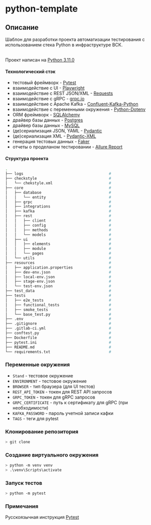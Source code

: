 # python-template

## Описание
Шаблон для разработки проекта автоматизации тестирования с использованием стека Python в инфраструктуре ВСК.

<br>Проект написан на [Python 3.11.0](https://www.python.org/downloads/release/python-3130/)

#### Технологический стэк
- тестовый фреймворк - [Pytest](https://docs.pytest.org/en/stable/)
- взаимодействие с UI - [Playwright](https://playwright.dev/python/docs/intro)
- взаимодействие с REST JSON/XML - [Requests](https://requests.readthedocs.io/en/latest/)
- взаимодействие с gRPC - [grpc.io](https://grpc.io/docs/languages/python/quickstart/)
- взаимодействие с Apache Kafka - [Confluent-Kafka-Python](https://github.com/confluentinc/confluent-kafka-python)
- взаимодействие с переменными окружения - [Python-Dotenv](https://github.com/theskumar/python-dotenv)
- ORM фреймворк - [SQLAlchemy](https://docs.sqlalchemy.org/en/20/orm/quickstart.html)
- драйвер базы данных - [Postgres](https://www.psycopg.org/docs/install.html#quick-install)
- драйвер базы данных - [MySQL](https://pymysql.readthedocs.io/en/latest/)
- (де)сериализация JSON, YAML - [Pydantic](https://docs.pydantic.dev/latest/)
- (де)сериализация XML - [Pydantic-XML](https://pydantic-xml.readthedocs.io/en/latest/pages/quickstart.html)
- генерация тестовых данных - [Faker](https://github.com/joke2k/faker)
- отчеты о проделаном тестировании - [Allure Report](https://allurereport.org/docs/)

#### Структура проекта
```bash
.
├── logs                                      #
├── checkstyle                                #
│   └── chekstyle.xml                         #
├── core                                      #
│   ├── database                              #
│   │   └── entity                            #
│   ├── grpc                                  #
│   ├── integrations                          #
│   ├── kafka                                 # 
│   ├── rest                                  #
│   │   ├── client                            #
│   │   ├── config                            #
│   │   ├── methods                           #
│   │   └── models                            #
│   ├── ui                                    #
│   │   ├── elements                          #
│   │   ├── module                            #
│   │   └── pages                             #
│   └── utils                                 #
├── resources                                 #
│   ├── application.properties                #
│   ├── dev-env.json                          # 
│   ├── local-env.json                        # 
│   ├── stage-env.json                        # 
│   └── test-env.json                         # 
├── test_data                                 #
├── tests                                     #
│   ├── e2e_tests                             #
│   ├── functional_tests                      #
│   ├── smoke_tests                           #
│   └── base_test.py                          #
├── .env                                      #
├── .gitignore                                #
├── .gitlab-ci.yml                            #
├── conftest.py                               #
├── Dockerfile                                #
├── pytest.ini                                #
├── README.md                                 #
└── requirements.txt                          #
```

### Переменные окружения
- `Stand` - тестовое окружение
- `ENVIRONMENT` - тестовое окружение
- `BROWSER` - тип браузера (для UI тестов)
- `REST_API_TOKEN` - токен для REST API запросов
- `GRPC_TOKEN` - токен для gRPC запросов
- `GRPC_CERTIFICATE` - путь к сертификату для gRPC (при необходимости)
- `KAFKA_PASSWORD` - пароль учетной записи кафки
- `TAGS` - теги для pytest

### Клонирование репозитория
```bash
> git clone
```

### Создание виртуального окружения
```bash
> python -m venv venv
> .\venv\Scripts\activate
```

### Запуск тестов
```bash
> python -m pytest
```

### Примечания
Русскоязычная инструкция [Pytest](https://pytest-docs-ru.readthedocs.io/ru/latest/contents.html)